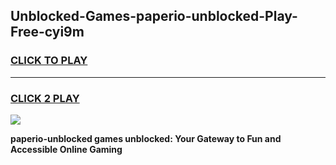 
## Unblocked-Games-paperio-unblocked-Play-Free-cyi9m
<h3>
<a href="https://premium76.site?title=paperio-unblocked&ref=23A">CLICK TO PLAY</a></h3>
<hr>

<h3>
<a href="https://premium76.site?title=paperio-unblocked&ref=23A">CLICK 2 PLAY</a>
  
</h3>

<a href="https://premium76.site?title=paperio-unblocked&ref=23A"><img src="https://clearcache.store/games.png"></a>


**paperio-unblocked games unblocked: Your Gateway to Fun and Accessible Online Gaming**
